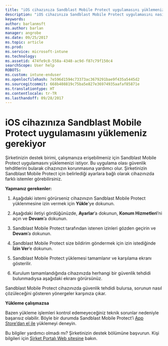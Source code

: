 ```yaml
---
title: "iOS cihazınıza Sandblast Mobile Protect uygulamasını yüklemeniz gerekiyor | Microsoft Docs"
description: "iOS cihazınıza Sandblast Mobile Protect uygulamasını nasıl yükleyeceğinizi öğrenin."
keywords: 
author: barlanmsft
ms.author: barlan
manager: angrobe
ms.date: 09/25/2017
ms.topic: article
ms.prod: 
ms.service: microsoft-intune
ms.technology: 
ms.assetid: 474fe9c8-558a-4348-ac9d-f87c79f150c4
searchScope: User help
ROBOTS: 
ms.custom: intune-enduser
ms.openlocfilehash: 7e596d1594c73373ac3679291bae9f435a5445d2
ms.sourcegitcommit: 668b408819c75ba5e827e36974935aafaf85871e
ms.translationtype: HT
ms.contentlocale: tr-TR
ms.lasthandoff: 09/28/2017
---
```

# <a name="you-need-to-install-sandblast-mobile-protect-on-your-ios-device"></a>iOS cihazınıza Sandblast Mobile Protect uygulamasını yüklemeniz gerekiyor

Şirketinizin destek birimi, çalışmanıza erişebilmeniz için Sandblast Mobile Protect uygulamasını yüklemenizi istiyor. Bu uygulama olası güvenlik tehditlerini bularak cihazınızın korunmasına yardımcı olur. Şirketinizin Sandblast Mobile Protect için belirlediği ayarlara bağlı olarak cihazınızda farklı istemler görebilirsiniz.

**Yapmanız gerekenler:**

1.  Aşağıdaki istemi görürseniz cihazınızın Sandblast Mobile Protect yüklenmesine izin vermek için **Yükle**’ye dokunun.

2. Aşağıdaki iletiyi gördüğünüzde, **Ayarlar**’a dokunun, **Konum Hizmetleri**’ni açın ve **Devam**’a dokunun.

3. Sandblast Mobile Protect tarafından istenen izinleri gözden geçirin ve **Devam**’a dokunun.

4. Sandblast Mobile Protect size bildirim göndermek için izin istediğinde **İzin Ver**’e dokunun.

5. Sandblast Mobile Protect yüklemesi tamamlanır ve karşılama ekranı gösterilir.

6. Kurulum tamamlandığında cihazınızda herhangi bir güvenlik tehdidi bulunmadıysa aşağıdaki ekranı görürsünüz.

Sandblast Mobile Protect cihazınızda güvenlik tehdidi bulursa, sorunun nasıl çözüleceğini gösteren yönergeler karşınıza çıkar.

**Yükleme çalışmazsa**

Bazen yükleme işlemleri kontrol edemeyeceğiniz teknik sorunlar nedeniyle başarısız olabilir. Böyle bir durumda Sandblast Mobile Protect’i [App Store’dan el ile](https://itunes.apple.com/app/sandblast-mobile-protect/id1006390797) yüklemeyi deneyin.

Bu bilgiler yardımcı olmadı mı? Şirketinizin destek bölümüne başvurun. Kişi bilgileri için [Şirket Portalı Web sitesine](https://portal.manage.microsoft.com) bakın.
